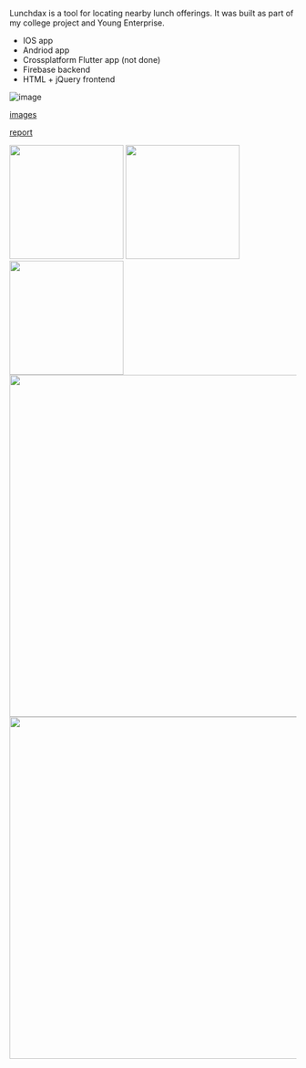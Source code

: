 Lunchdax is a tool for locating nearby lunch offerings. It was built as part of my college project and Young Enterprise.

- IOS app
- Andriod app
- Crossplatform Flutter app (not done)
- Firebase backend
- HTML + jQuery frontend

![image](https://github.com/theolundqvist/lunchdax-uf/assets/31588188/fffd4fc2-717c-40da-91a0-711bf9cd2963)

[images](https://github.com/theolundqvist/lunchdax-uf/images)

[report](https://github.com/theolundqvist/lunchdax-uf/report.pdf)


<img src="https://github.com/theolundqvist/lunchdax-uf/assets/31588188/3654337f-b84f-42fd-813a-ad3529c2df7a" width="200">
<img src="https://github.com/theolundqvist/lunchdax-uf/assets/31588188/17f1e60d-6781-4497-bb28-ec4f6c2b0a29" width="200">
<img src="https://github.com/theolundqvist/lunchdax-uf/assets/31588188/e81ade16-045d-4a89-8225-c6b745e5f9af" width="200">
<img src="https://github.com/theolundqvist/lunchdax-uf/assets/31588188/691ba517-5678-44fe-949a-cc630907c5b6" width="600">

<img src="https://github.com/theolundqvist/lunchdax-uf/assets/31588188/964d7715-2d8d-4083-87f2-caf75cd1b64e" width="600">
